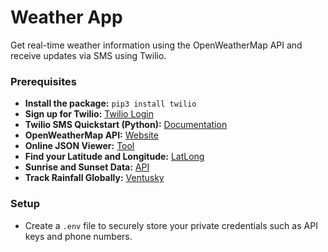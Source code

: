 # Weather App
Get real-time weather information using the OpenWeatherMap API and receive updates via SMS using Twilio.

### Prerequisites

* **Install the package:** `pip3 install twilio`
* **Sign up for Twilio:** [Twilio Login](https://www.twilio.com/login)
* **Twilio SMS Quickstart (Python):** [Documentation](https://www.twilio.com/docs/messaging/quickstart)
* **OpenWeatherMap API:** [Website](https://api.openweathermap.org/)
* **Online JSON Viewer:** [Tool](https://jsonviewer.stack.hu/)
* **Find your Latitude and Longitude:** [LatLong](https://www.latlong.net/)
* **Sunrise and Sunset Data:** [API](https://sunrise-sunset.org/api)
* **Track Rainfall Globally:** [Ventusky](https://www.ventusky.com/)

### Setup

* Create a `.env` file to securely store your private credentials such as API keys and phone numbers.
